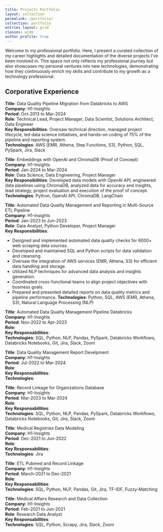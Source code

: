 ```yaml
---
title: Projects Portfolio
layout: collection
permalink: /portfolio/
collection: portfolio
entries_layout: grid
classes: wide
author_profile: true
---
```

Welcome to my professional portfolio. Here, I present a curated collection of my career highlights and detailed documentation of the diverse projects I've been involved in. This space not only reflects my professional journey but also showcases my personal ventures into new technologies, demonstrating how they continuously enrich my skills and contribute to my growth as a technology professional.

## Corporative Experience

**Title**: Data Quality Pipeline Migration from Databricks to AWS <br>
**Company**: H1-Insights<br>
**Period**: Oct-2013 to Mar-2024<br>
**Role**: Technical Lead, Project Manager, Data Scientist, Solutions Architect, Data Engineer<br>
**Key Responsibilities**: Oversaw technical direction, managed project lifecycle, led data science initiatives, and hands-on coding of 75% of the pipeline and reporting system.<br>
**Technologies**: AWS (EMR, Athena, Step Functions, S3), Python, SQL, PySpark, Jira, Slack<br>

**Title**: Embeddings with OpenAI and ChromaDB (Proof of Concept)<br>
**Company**: H1-Insights<br>
**Period**: Jan-2024 to Mar-2024<br>
**Role**: Data Science, Data Engineering, Project Manager<br>
**Key Responsibilities**: Developed data models with OpenAI API, engineered data pipelines using ChromaDB, analyzed data for accuracy and insights, lead strategy, project evaluation and execution of the proof of concept.<br>
**Technologies**: Python, OpenAI API, ChromaDB, LangChain<br>

**Title**: Automated Data Quality Management and Reporting in Multi-Source ETL Pipeline<br>
**Company**: H1-Insights<br>
**Period**: Jan-2023 to Jun-2023<br>
**Role**: Data Analyst, Python Developer, Project Manager<br>
**Key Responsibilities**:
- Designed and implemented automated data quality checks for 6000+ web scraping data sources.
- Developed and maintained SQL and Python scripts for data validation and cleansing.
- Oversaw the integration of AWS services (EMR, Athena, S3) for efficient data handling and storage.
- Utilized NLP techniques for advanced data analysis and insights generation.
- Coordinated cross-functional teams to align project objectives with business goals.
- Prepared and presented detailed reports on data quality metrics and pipeline performance.
**Technologies**: Python, SQL, AWS (EMR, Athena, S3), Natural Language Processing (NLP)<br>

**Title**: Automated Data Quality Management Pipeline Databricks<br>
**Company**: H1-Insights<br>
**Period**: Nov-2022 to Apr-2023<br>
**Role**:<br>
**Key Responsabilities**: <br>
**Technologies**: SQL, Python, NLP, Pandas, PySpark, Databricks Workflows, Databricks Notebooks, Git, Jira, Slack, Zoom<br>

**Title**: Data Quality Management Report Develpment<br>
**Company**: H1-Insights<br>
**Period**: Jul-2022 to Mar-2024<br>
**Role**:<br>
**Key Responsabilities**: <br>
**Technologies**:<br>

**Title**: Record Linkage for Organizations Database<br>
**Company**: H1-Insights<br>
**Period**: Mar-2023 to Mar-2024<br>
**Role**:<br>
**Key Responsabilities**: <br>
**Technologies**: SQL, Python, NLP, Pandas, PySpark, Databricks Workflows, Databricks Notebooks, Git, Jira, Slack, Zoom<br>

**Title**: Medical Registries Data Modeling<br>
**Company**: H1-Insights<br>
**Period**: Dec-2021 to Jun-2022<br>
**Role**:<br>
**Key Responsabilities**: <br>
**Technologies**: Jira<br>

**Title**: ETL Pubmed and Record Linkage<br>
**Company**: H1-Insights<br>
**Period**: March-2021 to Dec-2021<br>
**Role**: <br>
**Key Responsabilities**: <br>
**Technologies**: SQL, Python, NLP, Pandas, Git, Jira, TF-IDF, Fuzzy-Matching<br>

**Title**: Medical Affairs Research and Data Collection<br>
**Company**: H1-Insights<br>
**Period**: Feb-2021 to Jun-2021<br>
**Role**: Research Data Analyst<br>
**Key Responsabilities**: <br>
**Technologies**: SQL, Python, Scrapy,  Jira, Slack, Zoom<br>


